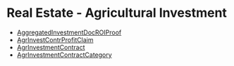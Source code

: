 <div class="ignore-in-full-text-search">

# Real Estate - Agricultural Investment
  - [AggregatedInvestmentDocROIProof](/modules/realestate-agri-investmnent/AggregatedInvestmentDocROIProof.md)
  - [AgrInvestContrProfitClaim](/modules/realestate-agri-investmnent/AgrInvestContrProfitClaim.md)
  - [AgrInvestmentContract](/modules/realestate-agri-investmnent/AgrInvestmentContract.md)
  - [AgrInvestmentContractCategory](/modules/realestate-agri-investmnent/AgrInvestmentContractCategory.md)

</div>
